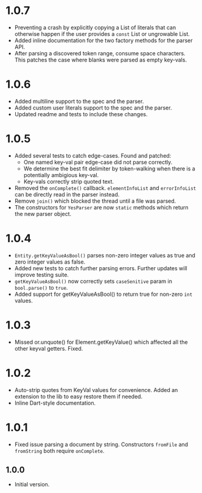 # 1.0.7

- Preventing a crash by explicitly copying a List of literals that can otherwise happen if the user provides a `const` List or ungrowable List.
- Added inline documentation for the two factory methods for the parser API.
- After parsing a discovered token range, consume space characters. This patches the case where blanks were parsed as empty key-vals.

# 1.0.6

- Added multiline support to the spec and the parser.
- Added custom user literals support to the spec and the parser.
- Updated readme and tests to include these changes.

# 1.0.5

- Added several tests to catch edge-cases. Found and patched: 
  - One named key-val pair edge-case did not parse correctly. 
  - We determine the best fit delimiter by token-walking when there is a potentially ambigious key-val.
  - Key-vals correctly strip quoted text.
- Removed the `onComplete()` callback. `elementInfoList` and `errorInfoList` can be directly read in the parser instead.
- Remove `join()` which blocked the thread until a file was parsed.
- The constructors for `YesParser` are now `static` methods which return the new parser object.

# 1.0.4

- `Entity.getKeyValueAsBool()` parses non-zero integer values as true and zero integer values as false.
- Added new tests to catch further parsing errors. Further updates will improve testing suite.
- `getKeyValueAsBool()` now correctly sets `caseSenitive` param in `bool.parse()` to `true`.
- Added support for getKeyValueAsBool() to return true for non-zero `int` values.
  
# 1.0.3

- Missed or.unquote() for Element.getKeyValue() which affected all the other keyval getters. Fixed.

# 1.0.2

- Auto-strip quotes from KeyVal values for convenience. Added an extension to the lib to easy restore them if needed.
- Inline Dart-style documentation.

# 1.0.1

- Fixed issue parsing a document by string. Constructors `fromFile` and `fromString` both require `onComplete`.

## 1.0.0

- Initial version.
